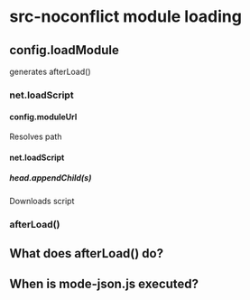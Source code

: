 # src-noconflict module loading
## config.loadModule
generates afterLoad()
### net.loadScript
#### config.moduleUrl
Resolves path
#### net.loadScript
##### head.appendChild(s)
Downloads script
### afterLoad()
## What does afterLoad() do?
## When is mode-json.js executed?




